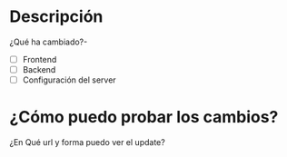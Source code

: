 # Descripción
¿Qué ha cambiado?-
- [ ] Frontend
- [ ] Backend
- [ ] Configuración del server
# ¿Cómo puedo probar los cambios?
¿En Qué url y forma puedo ver el update?
